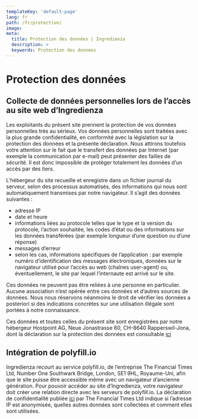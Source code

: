 ```yaml
---
templateKey: 'default-page'
lang: fr
path: /fr/protection/
image: 
meta:
  title: Protection des données | Ingredienza 
  description: >
  keywords: Protection des données 
---
```


# Protection des données

## Collecte de données personnelles lors de l’accès au site web d’Ingredienza

Les exploitants du présent site prennent la protection de vos données
personnelles très au sérieux. Vos données personnelles sont traitées avec la
plus grande confidentialité, en conformité avec la législation sur la protection
des données et la présente déclaration. Nous attirons toutefois votre attention
sur le fait que le transfert des données par Internet (par exemple la
communication par e-mail) peut présenter des failles de sécurité. Il est donc
impossible de protéger totalement les données d’un accès par des tiers.


L’hébergeur du site recueille et enregistre dans un fichier journal du serveur,
selon des processus automatisés, des informations qui nous sont automatiquement
transmises par notre navigateur. Il s’agit des données suivantes :

- adresse IP
- date et heure
- informations liées au protocole telles que le type et la version du protocole, l’action souhaitée, les codes d’état ou des informations sur les données transférées (par exemple longueur d’une question ou d’une réponse) 
- messages d’erreur
- selon les cas, informations spécifiques de l’application : par exemple numéro d’identification des messages électroniques, données sur le navigateur utilisé pour l’accès au web (chaînes user-agent) ou, éventuellement, le site par lequel l’internaute est arrivé sur le site.

Ces données ne peuvent pas être reliées à une personne en particulier. Aucune
association n’est opérée entre ces données et d’autres sources de données. Nous
nous réservons néanmoins le droit de vérifier les données a posteriori si des
indications concrètes sur une utilisation illégale sont portées à notre
connaissance.

Ces données et toutes celles du présent site sont enregistrées par notre
hébergeur Hostpoint AG, Neue Jonastrasse 60, CH-8640 Rapperswil-Jona, dont la
déclaration sur la protection des données est consultable [ici](https://www.hostpoint.ch/hostpoint/kontakt-agb.html#datenschutz)

## Intégration de polyfill.io

Ingredienza recourt au service polyfill.io, de l’entreprise The Financial Times
Ltd, Number One Southwark Bridge, London, SE1 9HL, Royaume-Uni, afin que le site
puisse être accessible même avec un navigateur d’ancienne génération.
Pour pouvoir accéder au site d’Ingredienza, votre navigateur doit créer une
relation directe avec les serveurs de polyfill.io. La déclaration de
confidentialité publiée <span style="border-bottom: .1rem solid
rgba(0,0,0,.35)">[ici](https://polyfill.io/v3/privacy-policy)</span> par The
Financial Times Ltd indique si l’adresse IP est anonymisée, quelles autres
données sont collectées et comment elles sont utilisées.
